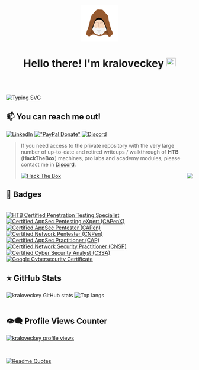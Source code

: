 <div align="center">
  <br>
  <img src="https://raw.githubusercontent.com/kraloveckey/kenobi/refs/heads/main/img/kenobi.png" width="100" height="100">
  <h1>Hello there! I'm kraloveckey <img src="https://raw.githubusercontent.com/MartinHeinz/MartinHeinz/master/wave.gif" width="25" height="25"></h1>
  <br>
</div>

<br/>

[![Typing SVG](https://readme-typing-svg.demolab.com?font=Fira+Code&size=20&pause=50&multiline=true&width=900&height=250&lines=I'm+cybersecurity+enthusiast+and+fan!;+;%F0%9F%93%9A+My+academic+and+professional+interests+include%3A+;1.+Information+Security+and+Cybersecurity+%F0%9F%94%92;2.+Linux+%F0%9F%90%A7;3.+Penetration+Testing+%F0%9F%94%93;4.+System+Administration+%E2%9A%99%EF%B8%8F;5.+Zero+Trust+Enterprise+Architecture+%F0%9F%94%90;6.+DevSecOps+%E2%9A%99%EF%B8%8F;7.+Artificial+Intelligence+%F0%9F%A4%96)](https://git.io/typing-svg)

## :mailbox: You can reach me out!

[![LinkedIn](https://ziadoua.github.io/m3-Markdown-Badges/badges/LinkedIn/linkedin1.svg)](https://www.linkedin.com/in/kraloveckey)
[!["PayPal Donate"](https://ziadoua.github.io/m3-Markdown-Badges/badges/PayPal/paypal1.svg)](https://www.paypal.com/donate/?hosted_button_id=GWWLEXEF3XL92)
[![Discord](https://ziadoua.github.io/m3-Markdown-Badges/badges/Discord/discord1.svg)](https://discordapp.com/users/576089608736210959)
<br/>

> If you need access to the private repository with the very large number of up-to-date and retired writeups / walkthrough of **HTB** (**HackTheBox**) machines, pro labs and academy modules, please contact me in [Discord](https://discordapp.com/users/576089608736210959).
>
> [![Hack The Box](https://www.hackthebox.eu/badge/image/285401)](https://app.hackthebox.com/profile/285401) <img align="right" height="150" src="https://media0.giphy.com/media/v1.Y2lkPTc5MGI3NjExdHNuanpmdjkwc3hubWptN3UwdHdpeHl4d2UzeWc5b3RlZm9zeGo0cyZlcD12MV9pbnRlcm5hbF9naWZfYnlfaWQmY3Q9cw/rJjylYWcPdKSWc7Km9/giphy.gif"  />

## 🤖 Badges
<br/>
<a href="https://academy.hackthebox.com/achievement/badge/f13c7af1-ddc7-11ef-864f-bea50ffe6cb4" target="_blank">
    <img src="https://academy.hackthebox.com/storage/badges/htb-certified-penetration-testing-specialist.png" alt="HTB Certified Penetration Testing Specialist" width="150" height="150">
</a> <a href="https://secops.group/product/certified-appsec-pentesting-expert-capenx/" target="_blank">
    <img src="https://secops.group/wp-content/uploads/2024/03/cert-stamp-capenx-expert.png" alt="Certified AppSec Pentesting eXpert (CAPenX)" width="150" height="150">
</a> <a href="https://secops.group/product/certified-appsec-pentester/" target="_blank">
    <img src="https://secops.group/wp-content/uploads/2023/01/certified-appsec-pentester.png" alt="Certified AppSec Pentester (CAPen)" width="150" height="150">
</a> <a href="https://secops.group/product/certified-network-pentester/" target="_blank">
    <img src="https://secops.group/wp-content/uploads/2023/02/certified-network-pentester.png" alt="Certified Network Pentester (CNPen)" width="150" height="150">
</a> <a href="https://secops.group/product/certified-application-security-practitioner/" target="_blank">
    <img src="https://secops.group/wp-content/uploads/2023/01/cert-stamp-2.png" alt="Certified AppSec Practitioner (CAP)" width="150" height="150">
</a> <a href="https://secops.group/product/certified-network-security-practitioner/" target="_blank">
    <img src="https://secops.group/wp-content/uploads/2023/02/Certified-Network-Security-Practitioner-whbg.png" alt="Certified Network Security Practitioner (CNSP)" width="150" height="150">
</a> <a href="https://app.kajabi.com/certificates/ded97b80" target="_blank">
    <img src="https://cyberwarfare.live/wp-content/uploads/2023/04/C3SA-01-1-1.png" alt="Certified Cyber Security Analyst (C3SA)" width="150" height="150">
</a> <a href="https://www.credly.com/badges/e4b5f75e-fae1-4d63-aadd-38380f755b04/public_url" target="_blank">
    <img src="https://images.credly.com/size/150x150/images/0bf0f2da-a699-4c82-82e2-56dcf1f2e1c7/image.png" alt="Google Cybersecurity Certificate" width="150" height="150">
</a> 

<br/>

## ⭐ GitHub Stats

<div align="left">
<img alt="kraloveckey GitHub stats" src="https://github-readme-stats.vercel.app/api?username=kraloveckey&show_icons=true&theme=react&border=61dafb&hide_border=true&count_private=true&include_all_commits=true"/>
<img alt="Top langs" src="https://github-readme-stats.vercel.app/api/top-langs/?username=kraloveckey&show_icons=true&theme=react&border_color=61dafb&hide_border=true&layout=compact&langs_count=8"/>
</div>

<br/>

## 👁️‍🗨️ Profile Views Counter
[![kraloveckey profile views](https://u8views.com/api/v1/github/profiles/114905990/views/day-week-month-total-count.svg)](https://u8views.com/github/kraloveckey)

<br/>

[![Readme Quotes](https://quotes-github-readme.vercel.app/api?type=vertical&theme=dark&border=true)](https://github.com/piyushsuthar/github-readme-quotes)
